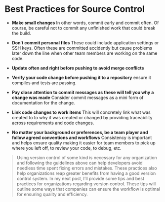 # Best Practices for Source Control

* **Make small changes**
In other words, commit early and commit often. Of course, be careful not to commit any unfinished work
that could break the build.

* **Don’t commit personal files**
These could include application settings or SSH keys. Often these are committed accidently but cause problems later down the line
when other team members are working on the same code.

* **Update often and right before pushing to avoid merge conflicts**

* **Verify your code change before pushing it to a repository**
ensure it compiles and tests are passing.

* **Pay close attention to commit messages as these will tell you why a change was made**
Consider commit messages as a mini form of documentation for the change.

* **Link code changes to work items**
This will concretely link what was created to to why it was created or changed by providing traceability across requirements
and code changes.

* **No matter your background or preferences, be a team player and follow agreed conventions and workflows**
Consistency is important and helps ensure quality making it easier for team members to pick up where you left off,
to review your code, to debug, etc.

>Using version control of some kind is necessary for any organization and following the guidelines above can help developers
>avoid needless time spent fixing errors and mistakes. These practices also help organizations reap greater benefits
>from having a good version control system. In my next post, I’ll provide some tips and best practices for organizations
>regarding version control. These tips will outline some ways that companies can ensure the workflow is optimal
>for ensuring quality and efficiency.
